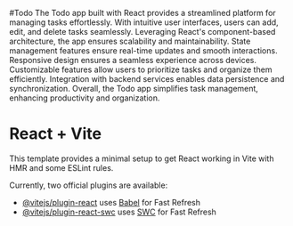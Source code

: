 #Todo
The Todo app built with React provides a streamlined platform for managing tasks effortlessly. With intuitive user interfaces, users can add, edit, and delete tasks seamlessly. Leveraging React's component-based architecture, the app ensures scalability and maintainability. State management features ensure real-time updates and smooth interactions. Responsive design ensures a seamless experience across devices. Customizable features allow users to prioritize tasks and organize them efficiently. Integration with backend services enables data persistence and synchronization. Overall, the Todo app simplifies task management, enhancing productivity and organization.


# React + Vite

This template provides a minimal setup to get React working in Vite with HMR and some ESLint rules.

Currently, two official plugins are available:

- [@vitejs/plugin-react](https://github.com/vitejs/vite-plugin-react/blob/main/packages/plugin-react/README.md) uses [Babel](https://babeljs.io/) for Fast Refresh
- [@vitejs/plugin-react-swc](https://github.com/vitejs/vite-plugin-react-swc) uses [SWC](https://swc.rs/) for Fast Refresh
